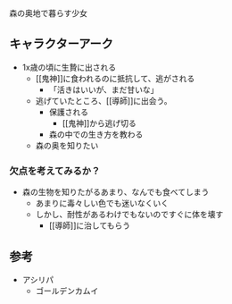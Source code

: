 森の奥地で暮らす少女

## キャラクターアーク
- 1x歳の頃に生贄に出される
	- [[鬼神]]に食われるのに抵抗して、逃がされる
		- 「活きはいいが、まだ甘いな」
	- 逃げていたところ、[[導師]]に出会う。
		- 保護される
			- [[鬼神]]から逃げ切る
		- 森の中での生き方を教わる
	- 森の奥を知りたい
	
### 欠点を考えてみるか？
- 森の生物を知りたがるあまり、なんでも食べてしまう
	- あまりに毒々しい色でも迷いなくいく
	- しかし、耐性があるわけでもないのですぐに体を壊す
		- [[導師]]に治してもらう
## 参考
- アシリパ
	- ゴールデンカムイ
